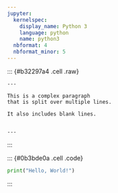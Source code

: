 ```yaml
---
jupyter:
  kernelspec:
    display_name: Python 3
    language: python
    name: python3
  nbformat: 4
  nbformat_minor: 5
---
```


::: {#b32297a4 .cell .raw}
```{=ipynb}
---

This is a complex paragraph
that is split over multiple lines.

It also includes blank lines.


---
```
:::

::: {#0b3bde0a .cell .code}
``` python
print("Hello, World!")
```
:::
